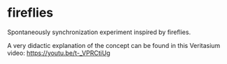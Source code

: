 # fireflies
Spontaneously synchronization experiment inspired by fireflies.

A very didactic explanation of the concept can be found in this Veritasium video: https://youtu.be/t-_VPRCtiUg
